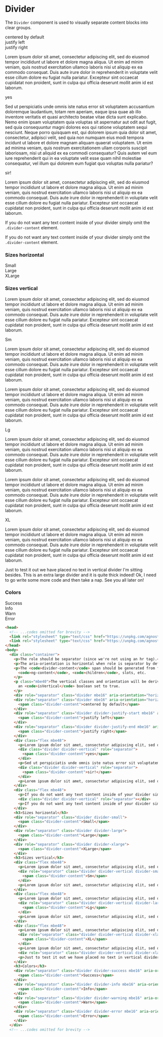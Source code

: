 # Divider

The `Divider` component is used to visually separate content blocks into clear groups.

<div class="mbs24"></div>

<div role="separator" class="divider mbe16" aria-orientation="horizontal"></div>
<div role="separator" class="divider mbe16" aria-orientation="horizontal">
  <span class="divider-content">centered by default</span>
</div>
<div role="separator" class="divider divider-justify-start mbe16" aria-orientation="horizontal">
  <span class="divider-content">justify left</span>
</div>
<div role="separator" class="divider divider-justify-end mbe16" aria-orientation="horizontal">
  <span class="divider-content">justify right</span>
</div>
<div class="flex mbe48">
  <p>Lorem ipsum dolor sit amet, consectetur adipiscing elit, sed do eiusmod tempor incididunt ut labore et dolore magna aliqua. Ut enim ad minim veniam, quis nostrud exercitation ullamco laboris nisi ut aliquip ex ea commodo consequat. Duis aute irure dolor in reprehenderit in voluptate velit esse cillum dolore eu fugiat nulla pariatur. Excepteur sint occaecat cupidatat non proident, sunt in culpa qui officia deserunt mollit anim id est laborum.</p>
  <div class="divider divider-vertical" role="separator">
    <span class="divider-content">yes</span>
  </div>
  <p>Sed ut perspiciatis unde omnis iste natus error sit voluptatem accusantium doloremque laudantium, totam rem aperiam, eaque ipsa quae ab illo inventore veritatis et quasi architecto beatae vitae dicta sunt explicabo. Nemo enim ipsam voluptatem quia voluptas sit aspernatur aut odit aut fugit, sed quia consequuntur magni dolores eos qui ratione voluptatem sequi nesciunt. Neque porro quisquam est, qui dolorem ipsum quia dolor sit amet, consectetur, adipisci velit, sed quia non numquam eius modi tempora incidunt ut labore et dolore magnam aliquam quaerat voluptatem. Ut enim ad minima veniam, quis nostrum exercitationem ullam corporis suscipit laboriosam, nisi ut aliquid ex ea commodi consequatur? Quis autem vel eum iure reprehenderit qui in ea voluptate velit esse quam nihil molestiae consequatur, vel illum qui dolorem eum fugiat quo voluptas nulla pariatur?</p>
  <div class="divider divider-vertical" role="separator">
    <span class="divider-content">sir!</span>
  </div>
  <p>Lorem ipsum dolor sit amet, consectetur adipiscing elit, sed do eiusmod tempor incididunt ut labore et dolore magna aliqua. Ut enim ad minim veniam, quis nostrud exercitation ullamco laboris nisi ut aliquip ex ea commodo consequat. Duis aute irure dolor in reprehenderit in voluptate velit esse cillum dolore eu fugiat nulla pariatur. Excepteur sint occaecat cupidatat non proident, sunt in culpa qui officia deserunt mollit anim id est laborum.</p>
</div>
<div class="flex mbe48">
  <p>If you do not want any text content inside of your divider simply omit the <code>.divider-content</code> element.</p>
  <div class="divider divider-vertical" role="separator"></div>
  <p>If you do not want any text content inside of your divider simply omit the <code>.divider-content</code> element.</p>
</div>
<h3>Sizes horizontal</h3>
<div role="separator" class="divider divider-small">
  <span class="divider-content">Small</span>
</div>
<div role="separator" class="divider divider-large">
  <span class="divider-content">Large</span>
</div>
<div role="separator" class="divider divider-xlarge">
  <span class="divider-content">XLarge</span>
</div>
<h3>Sizes vertical</h3>
<div class="flex mbe48">
  <p>Lorem ipsum dolor sit amet, consectetur adipiscing elit, sed do eiusmod tempor incididunt ut labore et dolore magna aliqua. Ut enim ad minim veniam, quis nostrud exercitation ullamco laboris nisi ut aliquip ex ea commodo consequat. Duis aute irure dolor in reprehenderit in voluptate velit esse cillum dolore eu fugiat nulla pariatur. Excepteur sint occaecat cupidatat non proident, sunt in culpa qui officia deserunt mollit anim id est laborum.</p>
  <div role="separator" class="divider divider-vertical divider-small">
    <span class="divider-content">Sm</span>
  </div>
  <p>Lorem ipsum dolor sit amet, consectetur adipiscing elit, sed do eiusmod tempor incididunt ut labore et dolore magna aliqua. Ut enim ad minim veniam, quis nostrud exercitation ullamco laboris nisi ut aliquip ex ea commodo consequat. Duis aute irure dolor in reprehenderit in voluptate velit esse cillum dolore eu fugiat nulla pariatur. Excepteur sint occaecat cupidatat non proident, sunt in culpa qui officia deserunt mollit anim id est laborum.</p>
</div>
<div class="flex mbe48">
  <p>Lorem ipsum dolor sit amet, consectetur adipiscing elit, sed do eiusmod tempor incididunt ut labore et dolore magna aliqua. Ut enim ad minim veniam, quis nostrud exercitation ullamco laboris nisi ut aliquip ex ea commodo consequat. Duis aute irure dolor in reprehenderit in voluptate velit esse cillum dolore eu fugiat nulla pariatur. Excepteur sint occaecat cupidatat non proident, sunt in culpa qui officia deserunt mollit anim id est laborum.</p>
  <div role="separator" class="divider divider-vertical divider-large">
    <span class="divider-content">Lg</span>
  </div>
  <p>Lorem ipsum dolor sit amet, consectetur adipiscing elit, sed do eiusmod tempor incididunt ut labore et dolore magna aliqua. Ut enim ad minim veniam, quis nostrud exercitation ullamco laboris nisi ut aliquip ex ea commodo consequat. Duis aute irure dolor in reprehenderit in voluptate velit esse cillum dolore eu fugiat nulla pariatur. Excepteur sint occaecat cupidatat non proident, sunt in culpa qui officia deserunt mollit anim id est laborum.</p>
</div>
<div class="flex mbe48">
  <p>Lorem ipsum dolor sit amet, consectetur adipiscing elit, sed do eiusmod tempor incididunt ut labore et dolore magna aliqua. Ut enim ad minim veniam, quis nostrud exercitation ullamco laboris nisi ut aliquip ex ea commodo consequat. Duis aute irure dolor in reprehenderit in voluptate velit esse cillum dolore eu fugiat nulla pariatur. Excepteur sint occaecat cupidatat non proident, sunt in culpa qui officia deserunt mollit anim id est laborum.</p>
  <div role="separator" class="divider divider-vertical divider-xlarge">
    <span class="divider-content">XL</span>
  </div>
  <p>Lorem ipsum dolor sit amet, consectetur adipiscing elit, sed do eiusmod tempor incididunt ut labore et dolore magna aliqua. Ut enim ad minim veniam, quis nostrud exercitation ullamco laboris nisi ut aliquip ex ea commodo consequat. Duis aute irure dolor in reprehenderit in voluptate velit esse cillum dolore eu fugiat nulla pariatur. Excepteur sint occaecat cupidatat non proident, sunt in culpa qui officia deserunt mollit anim id est laborum.</p>
  <div role="separator" class="divider divider-vertical divider-xlarge"></div>
  <p>Just to test it out we have placed no text in vertical divider I'm sitting besides. This is an extra large divider and it is quite thick indeed! Ok, I need to go write some more code and then take a nap. See you all later on!</p>
</div>
<h3>Colors</h3>
<div role="separator" class="divider divider-success mbe16" aria-orientation="horizontal">
  <span class="divider-content">Success</span>
</div>
<div role="separator" class="divider divider-info mbe16" aria-orientation="horizontal">
  <span class="divider-content">Info</span>
</div>
<div role="separator" class="divider divider-warning mbe16" aria-orientation="horizontal">
  <span class="divider-content">Warn</span>
</div>
<div role="separator" class="divider divider-error mbe16" aria-orientation="horizontal">
  <span class="divider-content">Error</span>
</div>

```html
<head>
  <!-- ...codes omitted for brevity -->
  <link rel="stylesheet" type="text/css" href="https://unpkg.com/agnostic-css@1.0.12/public/css-dist/common.min.css">
  <link rel="stylesheet" type="text/css" href="https://unpkg.com/agnostic-css@1.0.12/public/css-dist/components.min.css">
</head>
<body>
  <div class="container">
    <p>The role should be separator (since we're not using an hr tag).</p>
    <p>The aria-orientation is horizontal when role is separator by default; vertical when vertical orientation is used.</p>
    <p>The <code>divider-content</code> span should be generated from framework projected content e.g.
      <code>ng-content</code>, <code>children</code>, slots, etc.
    </p>
    <p class="mbe40">The vertical classes and orientation will be derived in frameworks from whether or not we have
      an <code>isVertical</code> boolean set to true.
    </p>
    <div role="separator" class="divider mbe16" aria-orientation="horizontal"></div>
    <div role="separator" class="divider mbe16" aria-orientation="horizontal">
      <span class="divider-content">centered by default</span>
    </div>
    <div role="separator" class="divider divider-justify-start mbe16" aria-orientation="horizontal">
      <span class="divider-content">justify left</span>
    </div>
    <div role="separator" class="divider divider-justify-end mbe16" aria-orientation="horizontal">
      <span class="divider-content">justify right</span>
    </div>
    <div class="flex mbe48">
      <p>Lorem ipsum dolor sit amet, consectetur adipiscing elit, sed do eiusmod tempor incididunt ut labore et dolore magna aliqua. Ut enim ad minim veniam, quis nostrud exercitation ullamco laboris nisi ut aliquip ex ea commodo consequat. Duis aute irure dolor in reprehenderit in voluptate velit esse cillum dolore eu fugiat nulla pariatur. Excepteur sint occaecat cupidatat non proident, sunt in culpa qui officia deserunt mollit anim id est laborum.</p>
      <div class="divider divider-vertical" role="separator">
        <span class="divider-content">yes</span>
      </div>
      <p>Sed ut perspiciatis unde omnis iste natus error sit voluptatem accusantium doloremque laudantium, totam rem aperiam, eaque ipsa quae ab illo inventore veritatis et quasi architecto beatae vitae dicta sunt explicabo. Nemo enim ipsam voluptatem quia voluptas sit aspernatur aut odit aut fugit, sed quia consequuntur magni dolores eos qui ratione voluptatem sequi nesciunt. Neque porro quisquam est, qui dolorem ipsum quia dolor sit amet, consectetur, adipisci velit, sed quia non numquam eius modi tempora incidunt ut labore et dolore magnam aliquam quaerat voluptatem. Ut enim ad minima veniam, quis nostrum exercitationem ullam corporis suscipit laboriosam, nisi ut aliquid ex ea commodi consequatur? Quis autem vel eum iure reprehenderit qui in ea voluptate velit esse quam nihil molestiae consequatur, vel illum qui dolorem eum fugiat quo voluptas nulla pariatur?</p>
      <div class="divider divider-vertical" role="separator">
        <span class="divider-content">sir!</span>
      </div>
      <p>Lorem ipsum dolor sit amet, consectetur adipiscing elit, sed do eiusmod tempor incididunt ut labore et dolore magna aliqua. Ut enim ad minim veniam, quis nostrud exercitation ullamco laboris nisi ut aliquip ex ea commodo consequat. Duis aute irure dolor in reprehenderit in voluptate velit esse cillum dolore eu fugiat nulla pariatur. Excepteur sint occaecat cupidatat non proident, sunt in culpa qui officia deserunt mollit anim id est laborum.</p>
    </div>
    <div class="flex mbe48">
      <p>If you do not want any text content inside of your divider simply omit the <code>.divider-content</code> element.</p>
      <div class="divider divider-vertical" role="separator"></div>
      <p>If you do not want any text content inside of your divider simply omit the <code>.divider-content</code> element.</p>
    </div>
    <h3>Sizes horizontal</h3>
    <div role="separator" class="divider divider-small">
      <span class="divider-content">Small</span>
    </div>
    <div role="separator" class="divider divider-large">
      <span class="divider-content">Large</span>
    </div>
    <div role="separator" class="divider divider-xlarge">
      <span class="divider-content">XLarge</span>
    </div>
    <h3>Sizes vertical</h3>
    <div class="flex mbe48">
      <p>Lorem ipsum dolor sit amet, consectetur adipiscing elit, sed do eiusmod tempor incididunt ut labore et dolore magna aliqua. Ut enim ad minim veniam, quis nostrud exercitation ullamco laboris nisi ut aliquip ex ea commodo consequat. Duis aute irure dolor in reprehenderit in voluptate velit esse cillum dolore eu fugiat nulla pariatur. Excepteur sint occaecat cupidatat non proident, sunt in culpa qui officia deserunt mollit anim id est laborum.</p>
      <div role="separator" class="divider divider-vertical divider-small">
        <span class="divider-content">Sm</span>
      </div>
      <p>Lorem ipsum dolor sit amet, consectetur adipiscing elit, sed do eiusmod tempor incididunt ut labore et dolore magna aliqua. Ut enim ad minim veniam, quis nostrud exercitation ullamco laboris nisi ut aliquip ex ea commodo consequat. Duis aute irure dolor in reprehenderit in voluptate velit esse cillum dolore eu fugiat nulla pariatur. Excepteur sint occaecat cupidatat non proident, sunt in culpa qui officia deserunt mollit anim id est laborum.</p>
    </div>
    <div class="flex mbe48">
      <p>Lorem ipsum dolor sit amet, consectetur adipiscing elit, sed do eiusmod tempor incididunt ut labore et dolore magna aliqua. Ut enim ad minim veniam, quis nostrud exercitation ullamco laboris nisi ut aliquip ex ea commodo consequat. Duis aute irure dolor in reprehenderit in voluptate velit esse cillum dolore eu fugiat nulla pariatur. Excepteur sint occaecat cupidatat non proident, sunt in culpa qui officia deserunt mollit anim id est laborum.</p>
      <div role="separator" class="divider divider-vertical divider-large">
        <span class="divider-content">Lg</span>
      </div>
      <p>Lorem ipsum dolor sit amet, consectetur adipiscing elit, sed do eiusmod tempor incididunt ut labore et dolore magna aliqua. Ut enim ad minim veniam, quis nostrud exercitation ullamco laboris nisi ut aliquip ex ea commodo consequat. Duis aute irure dolor in reprehenderit in voluptate velit esse cillum dolore eu fugiat nulla pariatur. Excepteur sint occaecat cupidatat non proident, sunt in culpa qui officia deserunt mollit anim id est laborum.</p>
    </div>
    <div class="flex mbe48">
      <p>Lorem ipsum dolor sit amet, consectetur adipiscing elit, sed do eiusmod tempor incididunt ut labore et dolore magna aliqua. Ut enim ad minim veniam, quis nostrud exercitation ullamco laboris nisi ut aliquip ex ea commodo consequat. Duis aute irure dolor in reprehenderit in voluptate velit esse cillum dolore eu fugiat nulla pariatur. Excepteur sint occaecat cupidatat non proident, sunt in culpa qui officia deserunt mollit anim id est laborum.</p>
      <div role="separator" class="divider divider-vertical divider-xlarge">
        <span class="divider-content">XL</span>
      </div>
      <p>Lorem ipsum dolor sit amet, consectetur adipiscing elit, sed do eiusmod tempor incididunt ut labore et dolore magna aliqua. Ut enim ad minim veniam, quis nostrud exercitation ullamco laboris nisi ut aliquip ex ea commodo consequat. Duis aute irure dolor in reprehenderit in voluptate velit esse cillum dolore eu fugiat nulla pariatur. Excepteur sint occaecat cupidatat non proident, sunt in culpa qui officia deserunt mollit anim id est laborum.</p>
      <div role="separator" class="divider divider-vertical divider-xlarge"></div>
      <p>Just to test it out we have placed no text in vertical divider I'm sitting besides. This is an extra large divider and it is quite thick indeed! Ok, I need to go write some more code and then take a nap. See you all later on!</p>
    </div>
    <h3>Colors</h3>
    <div role="separator" class="divider divider-success mbe16" aria-orientation="horizontal">
      <span class="divider-content">Success</span>
    </div>
    <div role="separator" class="divider divider-info mbe16" aria-orientation="horizontal">
      <span class="divider-content">Info</span>
    </div>
    <div role="separator" class="divider divider-warning mbe16" aria-orientation="horizontal">
      <span class="divider-content">Warn</span>
    </div>
    <div role="separator" class="divider divider-error mbe16" aria-orientation="horizontal">
      <span class="divider-content">Error</span>
    </div>
  </div>
  <!-- ...codes omitted for brevity -->
```
